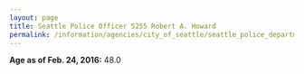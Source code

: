 ```yaml
---
layout: page
title: Seattle Police Officer 5255 Robert A. Howard
permalink: /information/agencies/city_of_seattle/seattle_police_department/copbook/5255/
---
```


**Age as of Feb. 24, 2016:** 48.0

